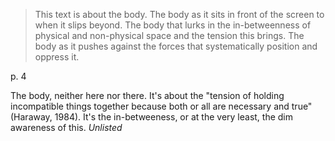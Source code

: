 >This text is about the body. The body as it sits in front of the screen to when it slips beyond. The body that lurks in the in-betweenness of physical and non-physical space and the tension this brings. The body as it pushes against the forces that systematically position and oppress it.

p. 4

The body, neither here nor there. It's about the "tension of holding incompatible things together because both or all are necessary and true" (Haraway, 1984). It's the in-betweeness, or at the very least, the dim awareness of this. <i>Unlisted</i>


